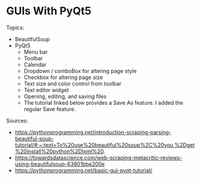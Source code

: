 # GUIs With PyQt5

Topics:
- BeautifulSoup
- PyQt5
  - Menu bar
  - Toolbar
  - Calendar
  - Dropdown / comboBox for altering page style
  - Checkbox for altering page size
  - Text size and color control from toolbar
  - Text editor widget
  - Opening, editing, and saving files
  - The tutorial linked below provides a Save As feature. I added the regular Save feature. 

Sources: 
- https://pythonprogramming.net/introduction-scraping-parsing-beautiful-soup-tutorial/#:~:text=To%20use%20beautiful%20soup%2C%20you,%2Dget%20install%20python%2Dlxml%20.
- https://towardsdatascience.com/web-scraping-metacritic-reviews-using-beautifulsoup-63801bbe200e
- https://pythonprogramming.net/basic-gui-pyqt-tutorial/
  
